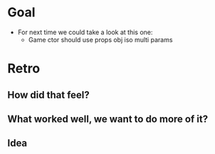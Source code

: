 # Goal

- For next time we could take a look at this one:
    - Game ctor should use props obj iso multi params

# Retro

## How did that feel?


## What worked well, we want to do more of it?

## Idea